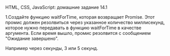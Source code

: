 HTML, CSS, JavaScript: домашние задание 14.1

1.Создайте функцию waitForTime, которая возвращает Promise. 
Этот промис должен резолвиться через указанное количество миллисекунд,
которое нужно передавать в функцию waitForTime в качестве аргумента. 
Если время вышло, промис резолвится с сообщением "Ожидание завершено".


Например через секунды, 3 или 5 секунд.